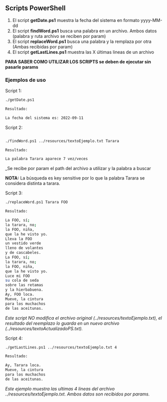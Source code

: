 ## Scripts PowerShell ##


1. El script **getDate.ps1** muestra la fecha del sistema en formato yyyy-MM-dd
2. El script **findWord.ps1** busca una palabra en un archivo. Ambos datos (palabra y ruta archivo se reciben por param)
3. El script **replaceWord.ps1** busca una palabra y la remplaza por otra (Ambas recibidas por param)
4. El script **getLastLines.ps1** muestra las X últimas lineas de un archivo


**PARA SABER COMO UTILIZAR LOS SCRIPTS se deben de ejecutar sin pasarle params**

### Ejemplos de uso ###

Script 1:

```bash
./getDate.ps1

Resultado:

La fecha del sistema es: 2022-09-11
```

Script 2:

```bash

./findWord.ps1 ../resources/textoEjemplo.txt Tarara

Resultado:

La palabra Tarara aparece 7 vez/veces
```

_Se recibe por param el path del archivo a utilizar y la palabra a buscar

**NOTA:** La búsqueda es key sensitive por lo que la palabra Tarara se considera distinta a tarara.

Script 3:

```bash
./replaceWord.ps1 Tarara FOO

Resultado:

La FOO, sí;
la tarara, no;
la FOO, niña,
que la he visto yo.
Lleva la FOO
un vestido verde
lleno de volantes
y de cascabeles.
La FOO, sí;
la tarara, no;
la FOO, niña,
que la he visto yo.
Luce mi FOO
su cola de seda
sobre las retamas
y la hierbabuena.
Ay, FOO loca.
Mueve, la cintura
para los muchachos
de las aceitunas.

```

_Este script NO modifica el archivo original (../resources/textoEjemplo.txt), el resultado del reemplazo lo guarda en un nuevo archivo (../resources/textoActualizadoPS.txt)._

Script 4:

```bash
./getLastLines.ps1 ../resources/textoEjemplo.txt 4

Resultado:

Ay, Tarara loca.
Mueve, la cintura
para los muchachos
de las aceitunas.

```

_Este ejemplo muestra las ultimas 4 lineas del archivo ../resources/textoEjemplo.txt. Ambos datos son recibidos por params._
